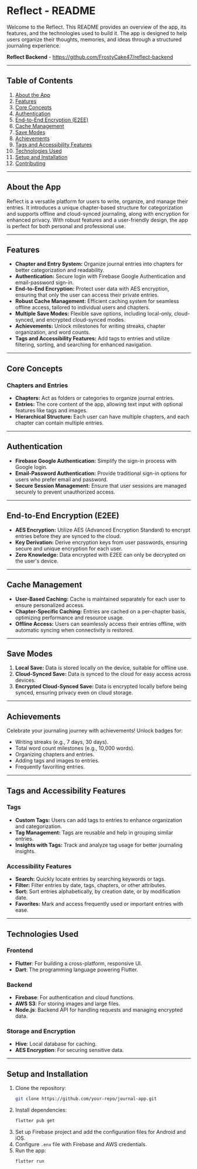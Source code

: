 # Reflect - README

Welcome to the Reflect. This README provides an overview of the app, its features, and the technologies used to build it. The app is designed to help users organize their thoughts, memories, and ideas through a structured journaling experience.

**Reflect Backend** - https://github.com/FrostyCake47/reflect-backend

---

## Table of Contents
1. [About the App](#about-the-app)
2. [Features](#features)
3. [Core Concepts](#core-concepts)
4. [Authentication](#authentication)
5. [End-to-End Encryption (E2EE)](#end-to-end-encryption-e2ee)
6. [Cache Management](#cache-management)
7. [Save Modes](#save-modes)
8. [Achievements](#achievements)
9. [Tags and Accessibility Features](#tags-and-accessibility-features)
10. [Technologies Used](#technologies-used)
11. [Setup and Installation](#setup-and-installation)
12. [Contributing](#contributing)

---

## About the App
Reflect is a versatile platform for users to write, organize, and manage their entries. It introduces a unique chapter-based structure for categorization and supports offline and cloud-synced journaling, along with encryption for enhanced privacy. With robust features and a user-friendly design, the app is perfect for both personal and professional use.

---

## Features
- **Chapter and Entry System:** Organize journal entries into chapters for better categorization and readability.
- **Authentication:** Secure login with Firebase Google Authentication and email-password sign-in.
- **End-to-End Encryption:** Protect user data with AES encryption, ensuring that only the user can access their private entries.
- **Robust Cache Management:** Efficient caching system for seamless offline access, tailored to individual users and chapters.
- **Multiple Save Modes:** Flexible save options, including local-only, cloud-synced, and encrypted cloud-synced modes.
- **Achievements:** Unlock milestones for writing streaks, chapter organization, and word counts.
- **Tags and Accessibility Features:** Add tags to entries and utilize filtering, sorting, and searching for enhanced navigation.

---

## Core Concepts
### Chapters and Entries
- **Chapters:** Act as folders or categories to organize journal entries.
- **Entries:** The core content of the app, allowing text input with optional features like tags and images.
- **Hierarchical Structure:** Each user can have multiple chapters, and each chapter can contain multiple entries.

---

## Authentication
- **Firebase Google Authentication:** Simplify the sign-in process with Google login.
- **Email-Password Authentication:** Provide traditional sign-in options for users who prefer email and password.
- **Secure Session Management:** Ensure that user sessions are managed securely to prevent unauthorized access.

---

## End-to-End Encryption (E2EE)
- **AES Encryption:** Utilize AES (Advanced Encryption Standard) to encrypt entries before they are synced to the cloud.
- **Key Derivation:** Derive encryption keys from user passwords, ensuring secure and unique encryption for each user.
- **Zero Knowledge:** Data encrypted with E2EE can only be decrypted on the user's device.

---

## Cache Management
- **User-Based Caching:** Cache is maintained separately for each user to ensure personalized access.
- **Chapter-Specific Caching:** Entries are cached on a per-chapter basis, optimizing performance and resource usage.
- **Offline Access:** Users can seamlessly access their entries offline, with automatic syncing when connectivity is restored.

---

## Save Modes
1. **Local Save:** Data is stored locally on the device, suitable for offline use.
2. **Cloud-Synced Save:** Data is synced to the cloud for easy access across devices.
3. **Encrypted Cloud-Synced Save:** Data is encrypted locally before being synced, ensuring privacy even on cloud storage.

---

## Achievements
Celebrate your journaling journey with achievements! Unlock badges for:
- Writing streaks (e.g., 7 days, 30 days).
- Total word count milestones (e.g., 10,000 words).
- Organizing chapters and entries.
- Adding tags and images to entries.
- Frequently favoriting entries.

---

## Tags and Accessibility Features
### Tags
- **Custom Tags:** Users can add tags to entries to enhance organization and categorization.
- **Tag Management:** Tags are reusable and help in grouping similar entries.
- **Insights with Tags:** Track and analyze tag usage for better journaling insights.

### Accessibility Features
- **Search:** Quickly locate entries by searching keywords or tags.
- **Filter:** Filter entries by date, tags, chapters, or other attributes.
- **Sort:** Sort entries alphabetically, by creation date, or by modification date.
- **Favorites:** Mark and access frequently used or important entries with ease.

---

## Technologies Used
### Frontend
- **Flutter**: For building a cross-platform, responsive UI.
- **Dart**: The programming language powering Flutter.

### Backend
- **Firebase**: For authentication and cloud functions.
- **AWS S3**: For storing images and large files.
- **Node.js**: Backend API for handling requests and managing encrypted data.

### Storage and Encryption
- **Hive**: Local database for caching.
- **AES Encryption**: For securing sensitive data.

---

## Setup and Installation
1. Clone the repository:
   ```bash
   git clone https://github.com/your-repo/journal-app.git
   ```
2. Install dependencies:
   ```bash
   flutter pub get
   ```
3. Set up Firebase project and add the configuration files for Android and iOS.
4. Configure `.env` file with Firebase and AWS credentials.
5. Run the app:
   ```bash
   flutter run
   ```


